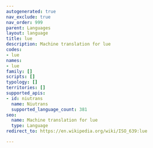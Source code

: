 ```yaml
---
autogenerated: true
nav_exclude: true
nav_order: 999
parent: Languages
layout: language
title: lue
description: Machine translation for lue
codes:
- lue
names:
- lue
family: []
scripts: []
typology: []
territories: []
supported_apis:
- id: niutrans
  name: Niutrans
  supported_language_count: 381
seo:
  name: Machine translation for lue
  type: Language
redirect_to: https://en.wikipedia.org/wiki/ISO_639:lue

---
```


